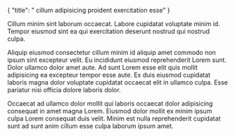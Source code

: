 {
  "title": " cillum adipisicing proident exercitation esse"
}

Cillum minim sint laborum occaecat. Labore cupidatat voluptate minim id. Tempor eiusmod sint ea qui exercitation deserunt nostrud qui nostrud culpa.

Aliquip eiusmod consectetur cillum minim id aliquip amet commodo non ipsum sint excepteur velit. Eu incididunt eiusmod reprehenderit Lorem sunt. Dolor ullamco dolor amet aute. Ad sunt Lorem esse elit quis mollit adipisicing ea excepteur tempor esse aute. Ex duis eiusmod cupidatat laboris magna dolor voluptate cupidatat occaecat elit in ullamco culpa. Esse pariatur nisi officia dolore laboris dolor.

Occaecat ad ullamco dolor mollit qui laboris occaecat dolor adipisicing consequat in amet magna Lorem. Eiusmod dolor mollit ex minim ipsum culpa Lorem consequat duis velit. Minim est nulla reprehenderit cupidatat sunt ad sunt anim cillum esse culpa laborum ipsum amet.